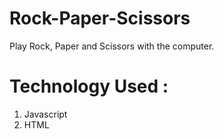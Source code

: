 # Rock-Paper-Scissors
Play Rock, Paper and Scissors with the computer.

# Technology Used :
1. Javascript
2. HTML

#
